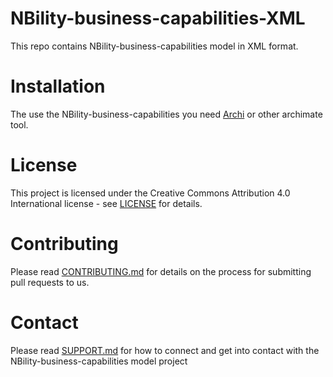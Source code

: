 # NBility-business-capabilities-XML
This repo contains NBility-business-capabilities model in XML format. 

# Installation 
The use the NBility-business-capabilities you need [Archi](https://www.archimatetool.com/) or other archimate tool. 

# License
This project is licensed under the Creative Commons Attribution 4.0 International license - see [LICENSE](LICENSE) for details.

# Contributing
Please read [CONTRIBUTING.md](CONTRIBUTING.md) for details on the process for submitting pull requests to us.

# Contact
Please read [SUPPORT.md](SUPPORT.md) for how to connect and get into contact with the NBility-business-capabilities model project

